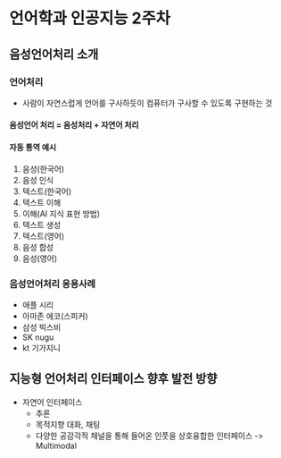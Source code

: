 # 언어학과 인공지능 2주차

## 음성언어처리 소개

### 언어처리

- 사람이 자연스럽게 언어를 구사하듯이 컴퓨터가 구사할 수 있도록 구현하는 것

#### 음성언어 처리 = 음성처리 + 자연어 처리

#### 자동 통역 예시

1. 음성(한국어) 
2. 음성 인식 
3. 텍스트(한국어) 
4. 텍스트 이해 
5. 이해(AI 지식 표현 방법) 
6. 텍스트 생성 
7. 텍스트(영어) 
8. 음성 합성 
9. 음성(영어)

### 음성언어처리 응용사례

- 애플 시리
- 아마존 에코(스피커)
- 삼성 빅스비
- SK nugu
- kt 기가지니 



## 지능형 언어처리 인터페이스 향후 발전 방향

- 자연어 인터페이스
  + 추론
  + 목적지향 대화, 채팅
  + 다양한  공감각적 채널을 통해 들어온 인풋을 상호융합한 인터페이스 -> Multimodal

